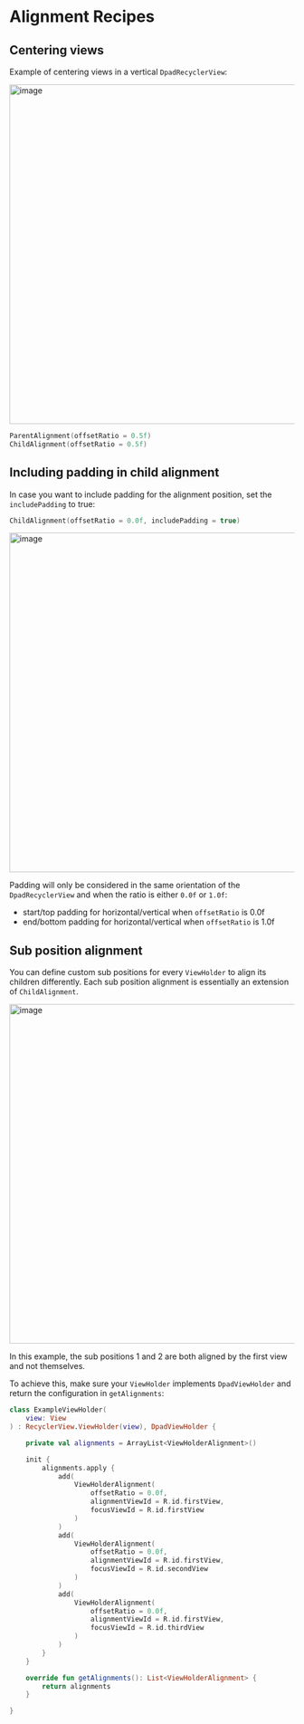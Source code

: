 # Alignment Recipes


## Centering views

Example of centering views in a vertical `DpadRecyclerView`:

<img width="600" alt="image" src="https://user-images.githubusercontent.com/10662096/200148368-8d09094d-0703-466b-9568-cd2c4f81a2e2.png">

```kotlin
ParentAlignment(offsetRatio = 0.5f)
ChildAlignment(offsetRatio = 0.5f)
```

## Including padding in child alignment

In case you want to include padding for the alignment position, set the `includePadding` to true:

```kotlin
ChildAlignment(offsetRatio = 0.0f, includePadding = true)
```

<img width="600" alt="image" src="https://user-images.githubusercontent.com/10662096/200148453-c629fd46-f37a-42c7-91ea-4dc24d7c4c02.png">

Padding will only be considered in the same orientation of the `DpadRecyclerView` and when the ratio is either `0.0f` or `1.0f`:

* start/top padding for horizontal/vertical when `offsetRatio` is 0.0f
* end/bottom padding for horizontal/vertical when `offsetRatio` is 1.0f

## Sub position alignment

You can define custom sub positions for every `ViewHolder` to align its children differently.
Each sub position alignment is essentially an extension of `ChildAlignment`.

<img width="600" alt="image" src="https://user-images.githubusercontent.com/10662096/200148760-7af0b610-b24e-4b9f-9c4b-f5ba54b83234.png">

In this example, the sub positions 1 and 2 are both aligned by the first view and not themselves.

To achieve this, make sure your `ViewHolder` implements `DpadViewHolder` and return the configuration in `getAlignments`:


```kotlin linenums="1"
class ExampleViewHolder(
    view: View
) : RecyclerView.ViewHolder(view), DpadViewHolder {

    private val alignments = ArrayList<ViewHolderAlignment>()

    init {
        alignments.apply {
            add(
                ViewHolderAlignment(
                    offsetRatio = 0.0f,
                    alignmentViewId = R.id.firstView,
                    focusViewId = R.id.firstView
                )
            )
            add(
                ViewHolderAlignment(
                    offsetRatio = 0.0f,
                    alignmentViewId = R.id.firstView,
                    focusViewId = R.id.secondView
                )
            )
            add(
                ViewHolderAlignment(
                    offsetRatio = 0.0f,
                    alignmentViewId = R.id.firstView,
                    focusViewId = R.id.thirdView
                )
            )
        }
    }

    override fun getAlignments(): List<ViewHolderAlignment> {
        return alignments
    }

}
```